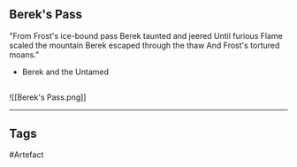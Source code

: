 ## Berek's Pass
"From Frost's ice-bound pass
Berek taunted and jeered
Until furious Flame scaled the mountain
Berek escaped through the thaw
And Frost's tortured moans."
- Berek and the Untamed
## 
![[Berek's Pass.png]]

---
## Tags
#Artefact